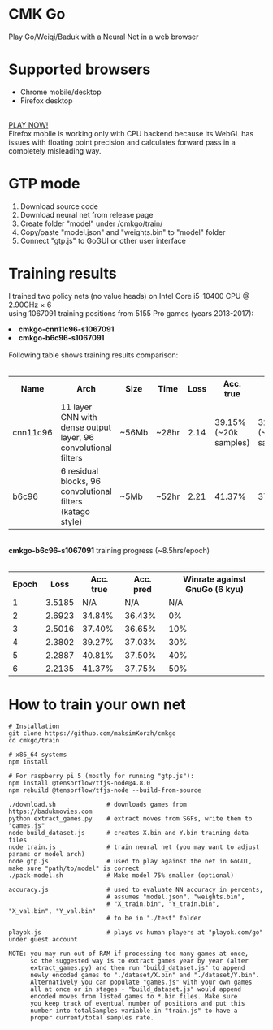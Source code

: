 # CMK Go
Play Go/Weiqi/Baduk with a Neural Net in a web browser<br>

# Supported browsers
 - Chrome mobile/desktop
 - Firefox desktop
<br>
<a href="https://maksimkorzh.github.io/cmkgo/">PLAY NOW!</a><br>
Firefox mobile is working only with CPU backend because its WebGL
has issues with floating point precision and calculates forward pass
in a completely misleading way.

# GTP mode
1. Download source code
2. Download neural net from release page
3. Create folder "model" under /cmkgo/train/
4. Copy/paste "model.json" and "weights.bin" to "model" folder
5. Connect "gtp.js" to GoGUI or other user interface

# Training results
I trained two policy nets (no value heads) on Intel Core i5-10400 CPU @ 2.90GHz × 6<br>
using 1067091 training positions from 5155 Pro games (years 2013-2017):
<li><strong>cmkgo-cnn11c96-s1067091</strong></li>
<li><strong>cmkgo-b6c96-s1067091</strong></li>
<br>
Following table shows training results comparison:
<br>
<br>
<table>
  <tr>
    <th>Name</th>
    <th>Arch</th>
    <th>Size</th>
    <th>Time</th>
    <th>Loss</th>
    <th>Acc. true</th>
    <th>Acc. pred</th>
    <th>Strength</th>
  </tr>
  <tr>
    <td>cnn11c96</td>
    <td>11 layer CNN with dense output layer, 96 convolutional filters</td>
    <td>~56Mb</td>
    <td>~28hr</td>
    <td>2.14</td>
    <td>39.15% (~20k samples)</td>
    <td>32.05% (~17k samples)</td>
    <td>~10 kyu</td>
  </tr>
  <tr>
    <td>b6c96</td>
    <td>6 residual blocks, 96 convolutional filters (katago style)</td>
    <td>~5Mb</td>
    <td>~52hr</td>
    <td>2.21</td>
    <td>41.37%</td>
    <td>37.75%</td>
    <td>~6 kyu</td>
  </tr>
</table>
<br>
<strong>cmkgo-b6c96-s1067091</strong> training progress (~8.5hrs/epoch)
<br>
<br>
<table>
 <tr>
   <th>Epoch</th>
   <th>Loss</th>
   <th>Acc. true</th>
   <th>Acc. pred</th>
   <th>Winrate against GnuGo (6 kyu)</th>
 </tr>
 <tr>
   <td>1</td>
   <td>3.5185</td>
   <td>N/A</td>
   <td>N/A</td>
   <td>N/A</td>
 </tr>
 </tr>
   <td>2</td>
   <td>2.6923</td>
   <td>34.84%</td>
   <td>36.43%</td>
   <td>0%</td>
 </tr>
 </tr>
   <td>3</td>
   <td>2.5016</td>
   <td>37.40%</td>
   <td>36.65%</td>
   <td>10%</td>
 </tr>
 </tr>
   <td>4</td>
   <td>2.3802</td>
   <td>39.27%</td>
   <td>37.03%</td>
   <td>30%</td>
 </tr>
 </tr>
   <td>5</td>
   <td>2.2887</td>
   <td>40.81%</td>
   <td>37.50%</td>
   <td>40%</td>
 </tr>
 </tr>
   <td>6</td>
   <td>2.2135</td>
   <td>41.37%</td>
   <td>37.75%</td>
   <td>50%</td>
 </tr>
</table>

# How to train your own net
    # Installation
    git clone https://github.com/maksimKorzh/cmkgo
    cd cmkgo/train
    
    # x86_64 systems
    npm install
    
    # For raspberry pi 5 (mostly for running "gtp.js"):
    npm install @tensorflow/tfjs-node@4.8.0
    npm rebuild @tensorflow/tfjs-node --build-from-source

    ./download.sh              # downloads games from https://badukmovies.com
    python extract_games.py    # extract moves from SGFs, write them to "games.js"
    node build_dataset.js      # creates X.bin and Y.bin training data files
    node train.js              # train neural net (you may want to adjust params or model arch)
    node gtp.js                # used to play against the net in GoGUI, make sure "path/to/model" is correct
    ./pack-model.sh            # Make model 75% smaller (optional)
    
    accuracy.js                # used to evaluate NN accuracy in percents,
                               # assumes "model.json", "weights.bin",
                               # "X_train.bin", "Y_train.bin", "X_val.bin", "Y_val.bin"
                               # to be in "./test" folder
    
    playok.js                  # plays vs human players at "playok.com/go" under guest account

    NOTE: you may run out of RAM if processing too many games at once,
          so the suggested way is to extract games year by year (alter
          extract_games.py) and then run "build_dataset.js" to append
          newly encoded games to "./dataset/X.bin" and "./dataset/Y.bin".
          Alternatively you can populate "games.js" with your own games
          all at once or in stages - "build_dataset.js" would append
          encoded moves from listed games to *.bin files. Make sure
          you keep track of eventual number of positions and put this
          number into totalSamples variable in "train.js" to have a
          proper current/total samples rate.
